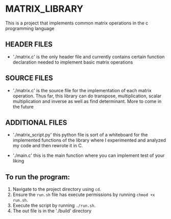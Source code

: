 # MATRIX_LIBRARY

This is a project that implements common matrix operations in the c programming language

## HEADER FILES

- './matrix.c' is the only header file and currently contains certain function declaration needed to implement basic matrix operations

## SOURCE FILES

- './matrix.c' is the source file for the implementation of each matrix operation. Thus far, this library can do transpose, multiplication, scalar multiplication and inverse as well as find determinant. More to come in the future

## ADDITIONAL FILES

- './matrix_script.py' this python file is sort of a whiteboard for the implemented functions of the library where I experimented and analyzed my code and then rewrote it in C.

- './main.c' this is the main function where you can implement test of your liking

## To run the program:

1. Navigate to the project directory using `cd`.
2. Ensure the `run.sh` file has execute permissions by running `chmod +x run.sh`.
3. Execute the script by running `./run.sh`.
4. The out file is in the './build' directory
